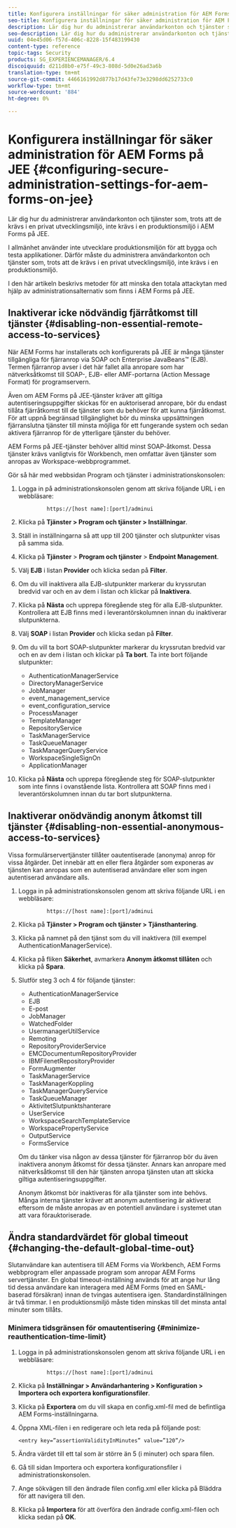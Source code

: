 ```yaml
---
title: Konfigurera inställningar för säker administration för AEM Forms på JEE
seo-title: Konfigurera inställningar för säker administration för AEM Forms på JEE
description: Lär dig hur du administrerar användarkonton och tjänster som, trots att de krävs i en privat utvecklingsmiljö, inte krävs i en produktionsmiljö i AEM Forms på JEE.
seo-description: Lär dig hur du administrerar användarkonton och tjänster som, trots att de krävs i en privat utvecklingsmiljö, inte krävs i en produktionsmiljö i AEM Forms på JEE.
uuid: 04e45d06-f57d-406c-8228-15f483199430
content-type: reference
topic-tags: Security
products: SG_EXPERIENCEMANAGER/6.4
discoiquuid: d211d8b0-e75f-49c3-808d-5d0e26ad3a6b
translation-type: tm+mt
source-git-commit: 4466161992d877b17d43fe73e3298dd6252733c0
workflow-type: tm+mt
source-wordcount: '884'
ht-degree: 0%

---
```



# Konfigurera inställningar för säker administration för AEM Forms på JEE {#configuring-secure-administration-settings-for-aem-forms-on-jee}

Lär dig hur du administrerar användarkonton och tjänster som, trots att de krävs i en privat utvecklingsmiljö, inte krävs i en produktionsmiljö i AEM Forms på JEE.

I allmänhet använder inte utvecklare produktionsmiljön för att bygga och testa applikationer. Därför måste du administrera användarkonton och tjänster som, trots att de krävs i en privat utvecklingsmiljö, inte krävs i en produktionsmiljö.

I den här artikeln beskrivs metoder för att minska den totala attackytan med hjälp av administrationsalternativ som finns i AEM Forms på JEE.

## Inaktiverar icke nödvändig fjärråtkomst till tjänster {#disabling-non-essential-remote-access-to-services}

När AEM Forms har installerats och konfigurerats på JEE är många tjänster tillgängliga för fjärranrop via SOAP och Enterprise JavaBeans™ (EJB). Termen fjärranrop avser i det här fallet alla anropare som har nätverksåtkomst till SOAP-, EJB- eller AMF-portarna (Action Message Format) för programservern.

Även om AEM Forms på JEE-tjänster kräver att giltiga autentiseringsuppgifter skickas för en auktoriserad anropare, bör du endast tillåta fjärråtkomst till de tjänster som du behöver för att kunna fjärråtkomst. För att uppnå begränsad tillgänglighet bör du minska uppsättningen fjärranslutna tjänster till minsta möjliga för ett fungerande system och sedan aktivera fjärranrop för de ytterligare tjänster du behöver.

AEM Forms på JEE-tjänster behöver alltid minst SOAP-åtkomst. Dessa tjänster krävs vanligtvis för Workbench, men omfattar även tjänster som anropas av Workspace-webbprogrammet.

Gör så här med webbsidan Program och tjänster i administrationskonsolen:

1. Logga in på administrationskonsolen genom att skriva följande URL i en webbläsare:

   ```as3
            https://[host name]:[port]/adminui
   ```

1. Klicka på **Tjänster > Program och tjänster > Inställningar**.
1. Ställ in inställningarna så att upp till 200 tjänster och slutpunkter visas på samma sida.
1. Klicka på **Tjänster** > **Program och tjänster** > **Endpoint Management**.
1. Välj **EJB** i listan **Provider** och klicka sedan på **Filter**.
1. Om du vill inaktivera alla EJB-slutpunkter markerar du kryssrutan bredvid var och en av dem i listan och klickar på **Inaktivera**.
1. Klicka på **Nästa** och upprepa föregående steg för alla EJB-slutpunkter. Kontrollera att EJB finns med i leverantörskolumnen innan du inaktiverar slutpunkterna.
1. Välj **SOAP** i listan **Provider** och klicka sedan på **Filter**.
1. Om du vill ta bort SOAP-slutpunkter markerar du kryssrutan bredvid var och en av dem i listan och klickar på **Ta bort**. Ta inte bort följande slutpunkter:

   * AuthenticationManagerService
   * DirectoryManagerService
   * JobManager
   * event_management_service
   * event_configuration_service
   * ProcessManager
   * TemplateManager
   * RepositoryService
   * TaskManagerService
   * TaskQueueManager
   * TaskManagerQueryService
   * WorkspaceSingleSignOn
   * ApplicationManager

1. Klicka på **Nästa** och upprepa föregående steg för SOAP-slutpunkter som inte finns i ovanstående lista. Kontrollera att SOAP finns med i leverantörskolumnen innan du tar bort slutpunkterna.

## Inaktiverar onödvändig anonym åtkomst till tjänster {#disabling-non-essential-anonymous-access-to-services}

Vissa formulärservertjänster tillåter oautentiserade (anonyma) anrop för vissa åtgärder. Det innebär att en eller flera åtgärder som exponeras av tjänsten kan anropas som en autentiserad användare eller som ingen autentiserad användare alls.

1. Logga in på administrationskonsolen genom att skriva följande URL i en webbläsare:

   ```as3
            https://[host name]:[port]/adminui
   ```

1. Klicka på **Tjänster > Program och tjänster > Tjänsthantering**.
1. Klicka på namnet på den tjänst som du vill inaktivera (till exempel AuthenticationManagerService).
1. Klicka på fliken **Säkerhet**, avmarkera **Anonym åtkomst tillåten** och klicka på **Spara**.
1. Slutför steg 3 och 4 för följande tjänster:

   * AuthenticationManagerService
   * EJB
   * E-post
   * JobManager
   * WatchedFolder
   * UsermanagerUtilService
   * Remoting
   * RepositoryProviderService
   * EMCDocumentumRepositoryProvider
   * IBMFilenetRepositoryProvider
   * FormAugmenter
   * TaskManagerService
   * TaskManagerKoppling
   * TaskManagerQueryService
   * TaskQueueManager
   * AktivitetSlutpunktshanterare
   * UserService
   * WorkspaceSearchTemplateService
   * WorkspacePropertyService
   * OutputService
   * FormsService

   Om du tänker visa någon av dessa tjänster för fjärranrop bör du även inaktivera anonym åtkomst för dessa tjänster. Annars kan anropare med nätverksåtkomst till den här tjänsten anropa tjänsten utan att skicka giltiga autentiseringsuppgifter.

   Anonym åtkomst bör inaktiveras för alla tjänster som inte behövs. Många interna tjänster kräver att anonym autentisering är aktiverat eftersom de måste anropas av en potentiell användare i systemet utan att vara förauktoriserade.

## Ändra standardvärdet för global timeout {#changing-the-default-global-time-out}

Slutanvändare kan autentisera till AEM Forms via Workbench, AEM Forms webbprogram eller anpassade program som anropar AEM Forms servertjänster. En global timeout-inställning används för att ange hur lång tid dessa användare kan interagera med AEM Forms (med en SAML-baserad försäkran) innan de tvingas autentisera igen. Standardinställningen är två timmar. I en produktionsmiljö måste tiden minskas till det minsta antal minuter som tillåts.

### Minimera tidsgränsen för omautentisering {#minimize-reauthentication-time-limit}

1. Logga in på administrationskonsolen genom att skriva följande URL i en webbläsare:

   ```as3
            https://[host name]:[port]/adminui
   ```

1. Klicka på **Inställningar > Användarhantering > Konfiguration > Importera och exportera konfigurationsfiler**.
1. Klicka på **Exportera** om du vill skapa en config.xml-fil med de befintliga AEM Forms-inställningarna.
1. Öppna XML-filen i en redigerare och leta reda på följande post:

   `<entry key=”assertionValidityInMinutes” value=”120”/>`

1. Ändra värdet till ett tal som är större än 5 (i minuter) och spara filen.
1. Gå till sidan Importera och exportera konfigurationsfiler i administrationskonsolen.
1. Ange sökvägen till den ändrade filen config.xml eller klicka på Bläddra för att navigera till den.
1. Klicka på **Importera** för att överföra den ändrade config.xml-filen och klicka sedan på **OK**.

